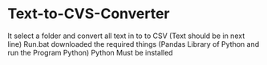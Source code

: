 # Text-to-CVS-Converter
It select a folder and convert all text in to to CSV (Text should be in next line)
Run.bat downloaded the required things (Pandas Library of Python and run the Program Python)
Python Must be installed
